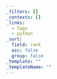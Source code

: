 ```yaml
---
_filters: []
_contexts: []
_links:
  - Tags
  - python
_sort:
  field: rank
  asc: false
  group: false
_template: ""
_templateName: ""
---
```

